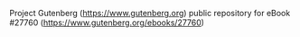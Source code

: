 Project Gutenberg (https://www.gutenberg.org) public repository for eBook #27760 (https://www.gutenberg.org/ebooks/27760)
